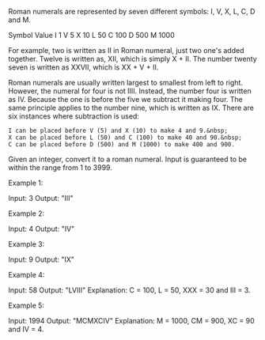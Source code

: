 Roman numerals are represented by seven different symbols:&nbsp;I, V, X, L, C, D and M.


Symbol       Value
I             1
V             5
X             10
L             50
C             100
D             500
M             1000

For example,&nbsp;two is written as II&nbsp;in Roman numeral, just two one&#39;s added together. Twelve is written as, XII, which is simply X + II. The number twenty seven is written as XXVII, which is XX + V + II.

Roman numerals are usually written largest to smallest from left to right. However, the numeral for four is not IIII. Instead, the number four is written as IV. Because the one is before the five we subtract it making four. The same principle applies to the number nine, which is written as IX. There are six instances where subtraction is used:


	I can be placed before V (5) and X (10) to make 4 and 9.&nbsp;
	X can be placed before L (50) and C (100) to make 40 and 90.&nbsp;
	C can be placed before D (500) and M (1000) to make 400 and 900.


Given an integer, convert it to a roman numeral. Input is guaranteed to be within the range from 1 to 3999.

Example 1:


Input:&nbsp;3
Output: &quot;III&quot;

Example 2:


Input:&nbsp;4
Output: &quot;IV&quot;

Example 3:


Input:&nbsp;9
Output: &quot;IX&quot;

Example 4:


Input:&nbsp;58
Output: &quot;LVIII&quot;
Explanation: C = 100, L = 50, XXX = 30 and III = 3.


Example 5:


Input:&nbsp;1994
Output: &quot;MCMXCIV&quot;
Explanation: M = 1000, CM = 900, XC = 90 and IV = 4.
